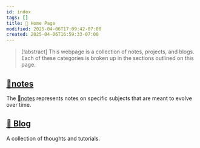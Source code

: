 ```yaml
---
id: index
tags: []
title: 🏡 Home Page
modified: 2025-04-06T17:09:42-07:00
created: 2025-04-06T16:59:33-07:00
---
```


> [!abstract]
> This webpage is a collection of notes, projects, and blogs. Each of these categories is broken up in the sections outlined on this page.

## [📝notes](notes)

The [📝notes](notes) represents notes on specific subjects that are meant to evolve over time.

## [📜 Blog](blog.md)

A collection of thoughts and tutorials.
